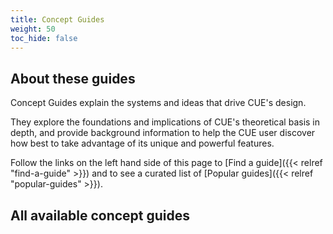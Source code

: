 ```yaml
---
title: Concept Guides
weight: 50
toc_hide: false
---
```


## About these guides

Concept Guides explain the systems and ideas that drive CUE's design.

They explore the foundations and implications of CUE's theoretical basis in
depth, and provide background information to help the CUE user discover how
best to take advantage of its unique and powerful features.

Follow the links on the left hand side of this page to
[Find a guide]({{< relref "find-a-guide" >}}) and to see a curated list of
[Popular guides]({{< relref "popular-guides" >}}).

## All available concept guides
